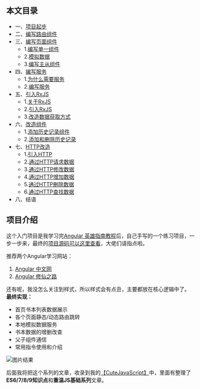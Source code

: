 ## 本文目录
* 一、[项目起步](https://github.com/pingan8787/Leo-JavaScript/blob/master/Angular/books%E9%A1%B9%E7%9B%AEdemo/angular_books_1.md)
* 二、[编写路由组件](https://github.com/pingan8787/Leo-JavaScript/blob/master/Angular/books%E9%A1%B9%E7%9B%AEdemo/angular_books_1.md)
* 三、[编写页面组件](https://github.com/pingan8787/Leo-JavaScript/blob/master/Angular/books%E9%A1%B9%E7%9B%AEdemo/angular_books_2.md)
  * 1.[编写单一组件](https://github.com/pingan8787/Leo-JavaScript/blob/master/Angular/books%E9%A1%B9%E7%9B%AEdemo/angular_books_2.md)
  * 2.[模拟数据](https://github.com/pingan8787/Leo-JavaScript/blob/master/Angular/books%E9%A1%B9%E7%9B%AEdemo/angular_books_2.md)
  * 3.[编写主从组件](https://github.com/pingan8787/Leo-JavaScript/blob/master/Angular/books%E9%A1%B9%E7%9B%AEdemo/angular_books_2.md)
* 四、[编写服务](https://github.com/pingan8787/Leo-JavaScript/blob/master/Angular/books%E9%A1%B9%E7%9B%AEdemo/angular_books_3.md)
  * 1.[为什么需要服务](https://github.com/pingan8787/Leo-JavaScript/blob/master/Angular/books%E9%A1%B9%E7%9B%AEdemo/angular_books_3.md)
  * 2.[编写服务](https://github.com/pingan8787/Leo-JavaScript/blob/master/Angular/books%E9%A1%B9%E7%9B%AEdemo/angular_books_3.md)
* 五、[引入RxJS](https://github.com/pingan8787/Leo-JavaScript/blob/master/Angular/books%E9%A1%B9%E7%9B%AEdemo/angular_books_3.md)
  * 1.[关于RxJS](https://github.com/pingan8787/Leo-JavaScript/blob/master/Angular/books%E9%A1%B9%E7%9B%AEdemo/angular_books_3.md)
  * 2.[引入RxJS](https://github.com/pingan8787/Leo-JavaScript/blob/master/Angular/books%E9%A1%B9%E7%9B%AEdemo/angular_books_3.md)
  * 3.[改造数据获取方式](https://github.com/pingan8787/Leo-JavaScript/blob/master/Angular/books%E9%A1%B9%E7%9B%AEdemo/angular_books_3.md)
* 六、[改造组件](https://github.com/pingan8787/Leo-JavaScript/blob/master/Angular/books%E9%A1%B9%E7%9B%AEdemo/angular_books_4.md)
  * 1.[添加历史记录组件](https://github.com/pingan8787/Leo-JavaScript/blob/master/Angular/books%E9%A1%B9%E7%9B%AEdemo/angular_books_4.md)
  * 2.[添加和删除历史记录](https://github.com/pingan8787/Leo-JavaScript/blob/master/Angular/books%E9%A1%B9%E7%9B%AEdemo/angular_books_4.md)
* 七、[HTTP改造](https://github.com/pingan8787/Leo-JavaScript/blob/master/Angular/books%E9%A1%B9%E7%9B%AEdemo/angular_books_4.md)
  * 1.[引入HTTP](https://github.com/pingan8787/Leo-JavaScript/blob/master/Angular/books%E9%A1%B9%E7%9B%AEdemo/angular_books_4.md)
  * 2.[通过HTTP请求数据](https://github.com/pingan8787/Leo-JavaScript/blob/master/Angular/books%E9%A1%B9%E7%9B%AEdemo/angular_books_4.md)
  * 3.[通过HTTP修改数据](https://github.com/pingan8787/Leo-JavaScript/blob/master/Angular/books%E9%A1%B9%E7%9B%AEdemo/angular_books_4.md)
  * 4.[通过HTTP增加数据](https://github.com/pingan8787/Leo-JavaScript/blob/master/Angular/books%E9%A1%B9%E7%9B%AEdemo/angular_books_4.md)
  * 5.[通过HTTP删除数据](https://github.com/pingan8787/Leo-JavaScript/blob/master/Angular/books%E9%A1%B9%E7%9B%AEdemo/angular_books_4.md)
  * 6.[通过HTTP查找数据](https://github.com/pingan8787/Leo-JavaScript/blob/master/Angular/books%E9%A1%B9%E7%9B%AEdemo/angular_books_4.md)
* 八、结语

## 项目介绍

这个入门项目是我学习完[Angular 英雄指南教程](https://angular.cn/tutorial)后，自己手写的一个练习项目，一步一步来，最终的[项目源码可以这里查看](https://github.com/pingan8787/Leo-JavaScript/tree/master/Cute-Angular/books%E9%A1%B9%E7%9B%AEdemo)，大佬们请指点啦。    

推荐两个Angular学习网站：   
1. [Angular 中文网](https://angular.cn/)   
2. [Angular 修仙之路](http://www.semlinker.com/)   

还有呢，我没怎么关注到样式，所以样式会有点丑，主要都放在核心逻辑中了。   
**最终实现：**    
* 首页书本列表数据展示
* 各个页面静态/动态路由跳转
* 本地模拟数据服务
* 书本数据的增删改查
* 父子组件通信
* 常用指令使用和介绍

![图片结果](https://camo.githubusercontent.com/ded9be340188be8d3cb8ee2fd6adfe614f07e043/68747470733a2f2f757365722d676f6c642d63646e2e786974752e696f2f323031392f322f32332f313639313832386637643766663866373f773d38393526683d38343726663d706e6726733d313031303632)

后面我将把这个系列的文章，收录到我的[【CuteJavaScript】](http://js.pingan8787.com)中，里面有整理了**ES6/7/8/9知识点**和**重温JS基础系列**文章。   